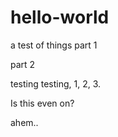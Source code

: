 # hello-world
a test of things
part 1

part 2 

testing testing, 1, 2, 3. 

Is this even on?

ahem..

